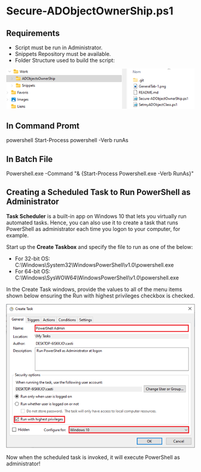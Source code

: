 # Secure-ADObjectOwnerShip.ps1
## Requirements
* Script must be run in Administrator.
* Snippets Repository must be available.
* Folder Structure used to build the script:

![Folder Structure Window](GeneralTab-2.png)

## In Command Promt
powershell Start-Process powershell -Verb runAs

## In Batch File
Powershell.exe -Command "& {Start-Process Powershell.exe -Verb RunAs}"

## Creating a Scheduled Task to Run PowerShell as Administrator
**Task Scheduler** is a built-in app on Windows 10 that lets you virtually run automated tasks. Hence, you can also use it to create a task that runs PowerShell as administrator each time you logon to your computer, for example.

Start up the **Create Taskbox** and specify the file to run as one of the below:
* For 32-bit OS: C:\Windows\System32\WindowsPowerShell\v1.0\powershell.exe
* For 64-bit OS: C:\Windows\SysWOW64\WindowsPowerShell\v1.0\powershell.exe

In the Create Task windows, provide the values to all of the menu items shown below ensuring the Run with highest privileges checkbox is checked.

![Create Task Window](GeneralTab-1.png)

Now when the scheduled task is invoked, it will execute PowerShell as administrator!
